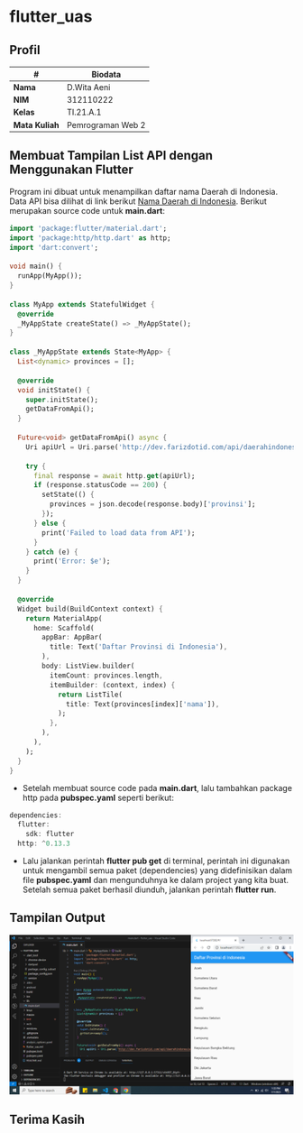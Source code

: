 # flutter_uas
## Profil
|        #        | Biodata           |
| --------------- | ----------------- |
| **Nama**        | D.Wita Aeni       |
| **NIM**         | 312110222         |
| **Kelas**       | TI.21.A.1         |
| **Mata Kuliah** | Pemrograman Web 2 |

## Membuat Tampilan List API dengan Menggunakan Flutter

Program ini dibuat untuk menampilkan daftar nama Daerah di Indonesia. Data API bisa dilihat di link berikut [Nama Daerah di Indonesia](http://dev.farizdotid.com/api/daerahindonesia/provinsi). Berikut merupakan source code untuk **main.dart**:

```dart
import 'package:flutter/material.dart';
import 'package:http/http.dart' as http;
import 'dart:convert';

void main() {
  runApp(MyApp());
}

class MyApp extends StatefulWidget {
  @override
  _MyAppState createState() => _MyAppState();
}

class _MyAppState extends State<MyApp> {
  List<dynamic> provinces = [];

  @override
  void initState() {
    super.initState();
    getDataFromApi();
  }

  Future<void> getDataFromApi() async {
    Uri apiUrl = Uri.parse('http://dev.farizdotid.com/api/daerahindonesia/provinsi');

    try {
      final response = await http.get(apiUrl);
      if (response.statusCode == 200) {
        setState(() {
          provinces = json.decode(response.body)['provinsi'];
        });
      } else {
        print('Failed to load data from API');
      }
    } catch (e) {
      print('Error: $e');
    }
  }

  @override
  Widget build(BuildContext context) {
    return MaterialApp(
      home: Scaffold(
        appBar: AppBar(
          title: Text('Daftar Provinsi di Indonesia'),
        ),
        body: ListView.builder(
          itemCount: provinces.length,
          itemBuilder: (context, index) {
            return ListTile(
              title: Text(provinces[index]['nama']),
            );
          },
        ),
      ),
    );
  }
}
```

* Setelah membuat source code pada **main.dart**, lalu tambahkan package http pada **pubspec.yaml** seperti berikut:

```dart
dependencies:
  flutter:
    sdk: flutter
  http: ^0.13.3
```
* Lalu jalankan perintah **flutter pub get** di terminal, perintah ini digunakan untuk mengambil semua paket (dependencies) yang didefinisikan dalam file **pubspec.yaml** dan mengunduhnya ke dalam project yang kita buat. Setelah semua paket berhasil diunduh, jalankan perintah **flutter run**.

## Tampilan Output
![img](img/ss1.png)

## Terima Kasih
